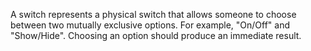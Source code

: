 A switch represents a physical switch that allows someone to choose between two mutually exclusive options. For example, "On/Off" and "Show/Hide". Choosing an option should produce an immediate result.
